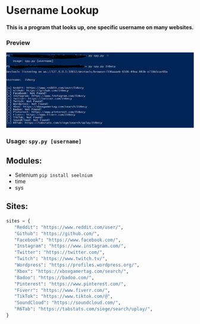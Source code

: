 # Username Lookup

 #### This is a program that looks up, one specific username on many websites.
 ### Preview
 ![Preview](images/uname.png)
 
 ### Usage: ```spy.py [username]```
 
 ## Modules:
 - Selenium ```pip install seelnium```
 - time
 - sys
 
 ## Sites:
 ```python
 sites = {
    "Reddit": "https://www.reddit.com/user/",
    "Github": "https://github.com/",
    "Facebook": "https://www.facebook.com/",
    "Instagram": "https://www.instagram.com/",
    "Twitter": "https://twitter.com/",
    "Twitch": "https://www.twitch.tv/",
    "Wordpress": "https://profiles.wordpress.org/",
    "Xbox": "https://xboxgamertag.com/search/",
    "Badoo": "https://badoo.com/",
    "Pinterest": "https://www.pinterest.com/",
    "Fiverr": "https://www.fiverr.com/",
    "TikTok": "https://www.tiktok.com/@",
    "SoundCloud": "https://soundcloud.com/",
    "R6Tab": "https://tabstats.com/siege/search/uplay/",
}
 ```
